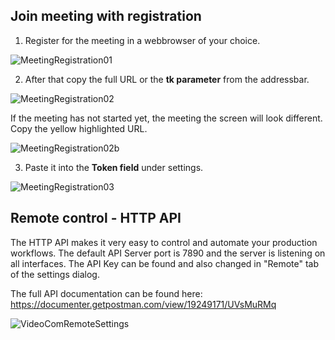 ## Join meeting with registration

1. Register for the meeting in a webbrowser of your choice.

![MeetingRegistration01](https://user-images.githubusercontent.com/2312881/141527171-654ddf1d-b61e-4d3d-aa75-09d680327d8f.png)

2. After that copy the full URL or the **tk parameter** from the addressbar.

![MeetingRegistration02](https://user-images.githubusercontent.com/2312881/141527189-c379f9da-927d-4cc0-8823-2e63db846052.png)

If the meeting has not started yet, the meeting the screen will look different. Copy the yellow highlighted URL.

![MeetingRegistration02b](https://user-images.githubusercontent.com/2312881/141532443-a138446b-f6a4-4f66-b532-c8ba9d5d5d70.png)


3. Paste it into the **Token field** under settings.

![MeetingRegistration03](https://user-images.githubusercontent.com/2312881/141530050-99acb689-147f-43b4-baf9-6715bd97e29b.png)


## Remote control - HTTP API

The HTTP API makes it very easy to control and automate your production workflows.
The default API Server port is 7890 and the server is listening on all interfaces. The API Key can be found and also changed in "Remote" tab of the settings dialog.

The full API documentation can be found here:
https://documenter.getpostman.com/view/19249171/UVsMuRMq

![VideoComRemoteSettings](https://user-images.githubusercontent.com/2312881/158803145-228254a2-03ad-46f0-b135-0986c9f12584.png)

